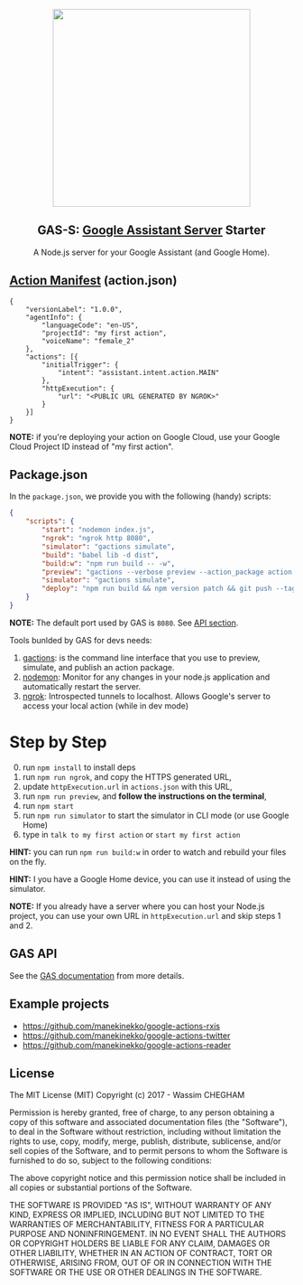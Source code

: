 <p align="center">
    <img src="https://cloud.githubusercontent.com/assets/1699357/21663314/b022ace0-d2df-11e6-8713-9f68b1c3ee3b.png" width="350"/>
</p>
<h2 align="center">GAS-S: <a href="https://github.com/manekinekko/google-actions-server">Google Assistant Server</a> Starter</h2>
<p align="center">A Node.js server for your Google Assistant (and Google Home).</p>

## [Action Manifest](https://developers.google.com/actions/develop/sdk/actions) (action.json)

```
{
    "versionLabel": "1.0.0",
    "agentInfo": {
        "languageCode": "en-US",
        "projectId": "my first action",
        "voiceName": "female_2"
    },
    "actions": [{
        "initialTrigger": {
            "intent": "assistant.intent.action.MAIN"
        },
        "httpExecution": {
            "url": "<PUBLIC URL GENERATED BY NGROK>"
        }
    }]
}
```

**NOTE:** if you're deploying your action on Google Cloud, use your Google Cloud Project ID instead of "my first action".

## Package.json

In the `package.json`, we provide you with the following (handy) scripts: 

```json
{
    "scripts": {
        "start": "nodemon index.js",
        "ngrok": "ngrok http 8080",
        "simulator": "gactions simulate",
        "build": "babel lib -d dist",
        "build:w": "npm run build -- -w",
        "preview": "gactions --verbose preview --action_package action.json --invocation_name 'my first action' --preview_mins 1234",
        "simulator": "gactions simulate",
        "deploy": "npm run build && npm version patch && git push --tags && git push && npm publish"
    }
}
```

**NOTE:** The default port used by GAS is `8080`. See [API section](https://github.com/manekinekko/google-actions-server#actionserverport--8080).

Tools bunlded by GAS for devs needs:

1. [gactions](https://developers.google.com/actions/tools/gactions-cli): is the command line interface that you use to preview, simulate, and publish an action package.
1. [nodemon](https://github.com/remy/nodemon): Monitor for any changes in your node.js application and automatically restart the server.
2. [ngrok](https://github.com/inconshreveable/ngrok): Introspected tunnels to localhost. Allows Google's server to access your local action (while in dev mode)

# Step by Step

0. run `npm install` to install deps
1. run `npm run ngrok`, and copy the HTTPS generated URL,
2. update `httpExecution.url` in `actions.json` with this URL,
3. run `npm run preview`, and **follow the instructions on the terminal**,
4. run `npm start`
5. run `npm run simulator` to start the simulator in CLI mode (or use Google Home)
6. type in `talk to my first action` or `start my first action`

**HINT:** you can run `npm run build:w` in order to watch and rebuild your files on the fly.

**HINT:** I you have a Google Home device, you can use it instead of using the simulator.

**NOTE:** If you already have a server where you can host your Node.js project, you can use your own URL in `httpExecution.url` and skip steps 1 and 2.

## GAS API

See the [GAS documentation](https://github.com/manekinekko/google-actions-server) from more details.

## Example projects

- https://github.com/manekinekko/google-actions-rxjs
- https://github.com/manekinekko/google-actions-twitter
- https://github.com/manekinekko/google-actions-reader

## License

The MIT License (MIT)
Copyright (c) 2017 - Wassim CHEGHAM

Permission is hereby granted, free of charge, to any person obtaining a copy of this software and associated documentation files (the "Software"), to deal in the Software without restriction, including without limitation the rights to use, copy, modify, merge, publish, distribute, sublicense, and/or sell copies of the Software, and to permit persons to whom the Software is furnished to do so, subject to the following conditions:

The above copyright notice and this permission notice shall be included in all copies or substantial portions of the Software.

THE SOFTWARE IS PROVIDED "AS IS", WITHOUT WARRANTY OF ANY KIND, EXPRESS OR IMPLIED, INCLUDING BUT NOT LIMITED TO THE WARRANTIES OF MERCHANTABILITY, FITNESS FOR A PARTICULAR PURPOSE AND NONINFRINGEMENT. IN NO EVENT SHALL THE AUTHORS OR COPYRIGHT HOLDERS BE LIABLE FOR ANY CLAIM, DAMAGES OR OTHER LIABILITY, WHETHER IN AN ACTION OF CONTRACT, TORT OR OTHERWISE, ARISING FROM, OUT OF OR IN CONNECTION WITH THE SOFTWARE OR THE USE OR OTHER DEALINGS IN THE SOFTWARE.
